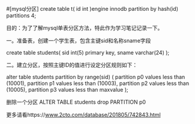 #[mysql分区]
create table t( 
    id int 
)engine innodb 
partition by hash(id) 
partitions 4;


目的：为了了解mysql单表分区方法，特此作为学习笔记记录一下。

一。准备表，创建一个学生表，包含主键sid和名称sname字段

create table students(
sid int(5) primary key,
sname varchar(24)
);


二。建立分区，按照主键ID的值进行设定分区规则如下：

alter table students partition by range(sid)
(
partition p0 values less than (10001),
partition p1 values less than (10003),
partition p2 values less than (10005),
partition p3 values less than maxvalue
);

删除一个分区
ALTER TABLE students drop PARTITION p0

更多请看https://www.2cto.com/database/201805/742843.html

